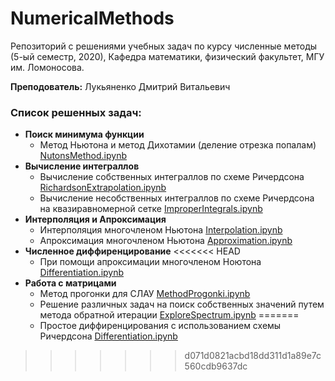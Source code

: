 # NumericalMethods

Репозиторий с решениями учебных задач по курсу численные методы (5-ый семестр, 2020), Кафедра математики, физический факультет, МГУ им. Ломоносова. 

**Преподователь:**
Лукьяненко Дмитрий Витальевич

### Список решенных задач:
- **Поиск минимума функции**
    - Метод Ньютона и метод Дихотамии (деление отрезка попалам) [NutonsMethod.ipynb](NutonsMethod.ipynb)
- **Вычисление интеграллов**
   - Вычисление собственных интеграллов по схеме Ричердсона [RichardsonExtrapolation.ipynb](RichardsonExtrapolation.ipynb)
   - Вычисление несобственных интеграллов по схеме Ричердсона на квазиравномерной сетке [ImproperIntegrals.ipynb](ImproperIntegrals.ipynb)
- **Интерполяция и Апроксимация**
   - Интерполяция многочленом Ньютона [Interpolation.ipynb](Interpolation.ipynb)
   - Апроксимация многочленом Ньютона [Approximation.ipynb](Approximation.ipynb)
- **Численное диффиренцирование**
<<<<<<< HEAD
   - При помощи апроксимации многочленом Ноютона [Differentiation.ipynb](Differentiation.ipynb)
- **Работа с матрицами**
   - Метод прогонки для СЛАУ [MethodProgonki.ipynb](MethodProgonki.ipynb)
   - Решение различных задач на поиск собственных значений путем метода обратной итерации [ExploreSpectrum.ipynb](ExploreSpectrum.ipynb)
=======
   - Простое диффиренцирования с использованием схемы Ричердсона [Differentiation.ipynb](Differentiation.ipynb)
>>>>>>> d071d0821acbd18dd311d1a89e7c560cdb9637dc

